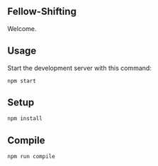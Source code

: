 Fellow-Shifting
---

Welcome.

Usage
---

Start the development server with this command:

```
npm start
```

Setup
---

```
npm install
```
Compile
---

```
npm run compile
```
